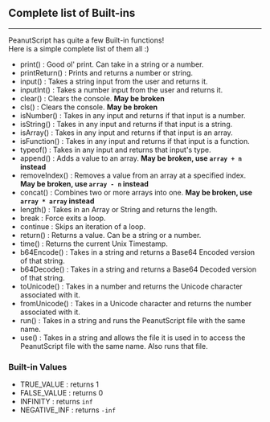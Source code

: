 ## Complete list of Built-ins
___
PeanutScript has quite a few Built-in functions!<br>
Here is a simple complete list of them all :)<br>
- print() : Good ol' print. Can take in a string or a number.
- printReturn() : Prints and returns a number or string.
- input() : Takes a string input from the user and returns it.
- inputInt() : Takes a number input from the user and returns it.
- clear() : Clears the console. **May be broken**
- cls() : Clears the console. **May be broken**
- isNumber() : Takes in any input and returns if that input is a number.
- isString() : Takes in any input and returns if that input is a string.
- isArray() : Takes in any input and returns if that input is an array.
- isFunction() : Takes in any input and returns if that input is a function.
- typeof() : Takes in any input and returns that input's type.
- append() : Adds a value to an array. **May be broken, use `array + n` instead**
- removeIndex() : Removes a value from an array at a specified index. **May be broken, use `array - n` instead**
- concat() : Combines two or more arrays into one. **May be broken, use `array * array` instead**
- length() : Takes in an Array or String and returns the length.
- break : Force exits a loop.
- continue : Skips an iteration of a loop.
- return() : Returns a value. Can be a string or a number.
- time() : Returns the current Unix Timestamp.
- b64Encode() : Takes in a string and returns a Base64 Encoded version of that string.
- b64Decode() : Takes in a string and returns a Base64 Decoded version of that string.
- toUnicode() : Takes in a number and returns the Unicode character associated with it.
- fromUnicode() : Takes in a Unicode character and returns the number associated with it.
- run() : Takes in a string and runs the PeanutScript file with the same name.
- use() : Takes in a string and allows the file it is used in to access the PeanutScript file with the same name. Also runs that file.

### Built-in Values
- TRUE_VALUE : returns 1
- FALSE_VALUE : returns 0
- INFINITY : returns `inf`
- NEGATIVE_INF : returns `-inf`
